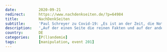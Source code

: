 ```yaml
---
date:          2020-09-21
redirect:      https://www.nachdenkseiten.de/?p=64984
title:         NachDenkSeiten
subtitle:      'Paul Schreyer zu Covid-19: „Es ist an der Zeit, die Notbremse zu ziehen“'
description:   '„Auf der einen Seite die reinen Fakten und auf der anderen die wilden Theorien. Diese Sichtweise ist sehr naiv.“ Das sagt der Journalist und Autor Paul Schreyer im Hinblick auf die Diskussion in den Medien zum Thema Coronavirus. Der Herausgeber des Online-Magazins Multipolar hat sich für sein aktuelles Buch „Chronik einer angekündigten Krise – Wie ein Virus die Welt verändern konnte“ mit Covid ...'
country:       DE
categories:    [P(l)andemie]
tags:          [manipulation, event 201]
---
```

